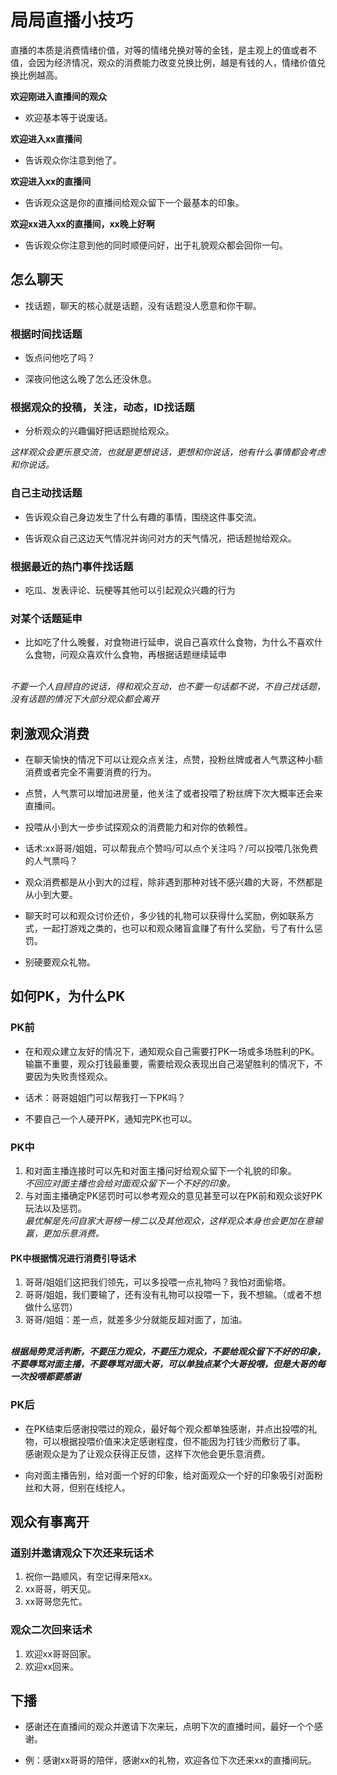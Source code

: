 <h1>局局直播小技巧</h1>

直播的本质是消费情绪价值，对等的情绪兑换对等的金钱，是主观上的值或者不值，会因为经济情况，观众的消费能力改变兑换比例，越是有钱的人，情绪价值兑换比例越高。

**欢迎刚进入直播间的观众**

- 欢迎基本等于说废话。

**欢迎进入xx直播间**

- 告诉观众你注意到他了。

**欢迎进入xx的直播间**

- 告诉观众这是你的直播间给观众留下一个最基本的印象。

**欢迎xx进入xx的直播间，xx晚上好啊**

- 告诉观众你注意到他的同时顺便问好，出于礼貌观众都会回你一句。

## 怎么聊天

- 找话题，聊天的核心就是话题，没有话题没人愿意和你干聊。

### 根据时间找话题

- 饭点问他吃了吗？

- 深夜问他这么晚了怎么还没休息。

### 根据观众的投稿，关注，动态，ID找话题

- 分析观众的兴趣偏好把话题抛给观众。

*这样观众会更乐意交流，也就是更想说话，更想和你说话，他有什么事情都会考虑和你说话。*

### 自己主动找话题

- 告诉观众自己身边发生了什么有趣的事情，围绕这件事交流。

- 告诉观众自己这边天气情况并询问对方的天气情况，把话题抛给观众。

### 根据最近的热门事件找话题

- 吃瓜、发表评论、玩梗等其他可以引起观众兴趣的行为

### 对某个话题延申

- 比如吃了什么晚餐，对食物进行延申，说自己喜欢什么食物，为什么不喜欢什么食物，问观众喜欢什么食物，再根据话题继续延申

<br>*不要一个人自顾自的说话，得和观众互动，也不要一句话都不说，不自己找话题，没有话题的情况下大部分观众都会离开*

## 刺激观众消费

- 在聊天愉快的情况下可以让观众点关注，点赞，投粉丝牌或者人气票这种小额消费或者完全不需要消费的行为。

- 点赞，人气票可以增加进房量，他关注了或者投喂了粉丝牌下次大概率还会来直播间。

- 投喂从小到大一步步试探观众的消费能力和对你的依赖性。

- 话术:xx哥哥/姐姐，可以帮我点个赞吗/可以点个关注吗？/可以投喂几张免费的人气票吗？

- 观众消费都是从小到大的过程，除非遇到那种对钱不感兴趣的大哥，不然都是从小到大要。

- 聊天时可以和观众讨价还价，多少钱的礼物可以获得什么奖励，例如联系方式，一起打游戏之类的，也可以和观众赌盲盒赚了有什么奖励，亏了有什么惩罚。

- 别硬要观众礼物。

## 如何PK，为什么PK

### PK前

- 在和观众建立友好的情况下，通知观众自己需要打PK一场或多场胜利的PK。输赢不重要，观众打钱最重要，需要给观众表现出自己渴望胜利的情况下，不要因为失败责怪观众。

- 话术：哥哥姐姐门可以帮我打一下PK吗？

- 不要自己一个人硬开PK，通知完PK也可以。

### PK中

1. 和对面主播连接时可以先和对面主播问好给观众留下一个礼貌的印象。<br>*不回应对面主播也会给对面观众留下一个不好的印象。*
2. 与对面主播确定PK惩罚时可以参考观众的意见甚至可以在PK前和观众谈好PK玩法以及惩罚。<br>*最优解是先问自家大哥榜一榜二以及其他观众，这样观众本身也会更加在意输赢，更加乐意消费。*

#### PK中根据情况进行消费引导话术

1. 哥哥/姐姐们这把我们领先，可以多投喂一点礼物吗？我怕对面偷塔。
2. 哥哥/姐姐，我们要输了，还有没有礼物可以投喂一下，我不想输。（或者不想做什么惩罚）
3. 哥哥/姐姐：差一点，就差多少分就能反超对面了，加油。

<br>***根据局势灵活判断，不要压力观众，不要压力观众，不要给观众留下不好的印象，不要辱骂对面主播，不要辱骂对面大哥，可以单独点某个大哥投喂，但是大哥的每一次投喂都要感谢***

### PK后

- 在PK结束后感谢投喂过的观众，最好每个观众都单独感谢，并点出投喂的礼物，可以根据投喂价值来决定感谢程度，但不能因为打钱少而敷衍了事。<br>感谢观众是为了让观众获得正反馈，这样下次他会更乐意消费。

- 向对面主播告别，给对面一个好的印象，给对面观众一个好的印象吸引对面粉丝和大哥，但别在线挖人。

## 观众有事离开

### 道别并邀请观众下次还来玩话术

1. 祝你一路顺风，有空记得来陪xx。
2. xx哥哥，明天见。
3. xx哥哥您先忙。

### 观众二次回来话术
1. 欢迎xx哥哥回家。
2. 欢迎xx回来。

## 下播

- 感谢还在直播间的观众并邀请下次来玩，点明下次的直播时间，最好一个个感谢。

- 例：感谢xx哥哥的陪伴，感谢xx的礼物，欢迎各位下次还来xx的直播间玩。
